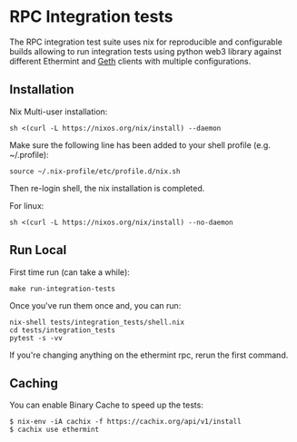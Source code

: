 # RPC Integration tests

The RPC integration test suite uses nix for reproducible and configurable
builds allowing to run integration tests using python web3 library against
different Ethermint and [Geth](https://github.com/ethereum/go-ethereum) clients with multiple configurations.

## Installation

Nix Multi-user installation:

```
sh <(curl -L https://nixos.org/nix/install) --daemon
```

Make sure the following line has been added to your shell profile (e.g. ~/.profile):

```
source ~/.nix-profile/etc/profile.d/nix.sh
```

Then re-login shell, the nix installation is completed.

For linux:

```
sh <(curl -L https://nixos.org/nix/install) --no-daemon
```

## Run Local

First time run (can take a while):

```
make run-integration-tests
```

Once you've run them once and, you can run:

```
nix-shell tests/integration_tests/shell.nix
cd tests/integration_tests
pytest -s -vv
```

If you're changing anything on the ethermint rpc, rerun the first command.


## Caching

You can enable Binary Cache to speed up the tests:

```
$ nix-env -iA cachix -f https://cachix.org/api/v1/install
$ cachix use ethermint
```